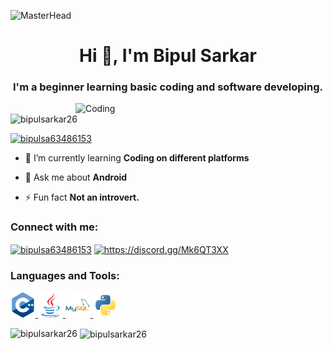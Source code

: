 ![MasterHead](https://art.pixilart.com/dae813cd8dfeede.gif)
<h1 align="center">Hi 👋, I'm Bipul Sarkar</h1>
<h3 align="center">I'm a beginner learning basic coding and software developing.</h3>
<img align="right" alt="Coding" width="400" src="https://i.pinimg.com/originals/e4/26/70/e426702edf874b181aced1e2fa5c6cde.gif">

<p align="left"> <img src="https://komarev.com/ghpvc/?username=bipulsarkar26&label=Profile%20views&color=0e75b6&style=flat" alt="bipulsarkar26" /> </p>

<p align="left"> <a href="https://twitter.com/bipulsa63486153" target="blank"><img src="https://img.shields.io/twitter/follow/bipulsa63486153?logo=twitter&style=for-the-badge" alt="bipulsa63486153" /></a> </p>

- 🌱 I’m currently learning **Coding on different platforms**

- 💬 Ask me about **Android**

- ⚡ Fun fact **Not an introvert.**

<h3 align="left">Connect with me:</h3>
<p align="left">
<a href="https://twitter.com/bipulsa63486153" target="blank"><img align="center" src="https://raw.githubusercontent.com/rahuldkjain/github-profile-readme-generator/master/src/images/icons/Social/twitter.svg" alt="bipulsa63486153" height="30" width="40" /></a>
<a href="https://discord.gg/https://discord.gg/Mk6QT3XX" target="blank"><img align="center" src="https://raw.githubusercontent.com/rahuldkjain/github-profile-readme-generator/master/src/images/icons/Social/discord.svg" alt="https://discord.gg/Mk6QT3XX" height="30" width="40" /></a>
</p>

<h3 align="left">Languages and Tools:</h3>
<p align="left"> <a href="https://www.w3schools.com/cpp/" target="_blank" rel="noreferrer"> <img src="https://raw.githubusercontent.com/devicons/devicon/master/icons/cplusplus/cplusplus-original.svg" alt="cplusplus" width="40" height="40"/> </a> <a href="https://www.java.com" target="_blank" rel="noreferrer"> <img src="https://raw.githubusercontent.com/devicons/devicon/master/icons/java/java-original.svg" alt="java" width="40" height="40"/> </a> <a href="https://www.mysql.com/" target="_blank" rel="noreferrer"> <img src="https://raw.githubusercontent.com/devicons/devicon/master/icons/mysql/mysql-original-wordmark.svg" alt="mysql" width="40" height="40"/> </a> <a href="https://www.python.org" target="_blank" rel="noreferrer"> <img src="https://raw.githubusercontent.com/devicons/devicon/master/icons/python/python-original.svg" alt="python" width="40" height="40"/> </a> </p>

<p><img align="left" src="https://github-readme-stats.vercel.app/api/top-langs?username=bipulsarkar26&show_icons=true&locale=en&layout=compact" alt="bipulsarkar26" /></p>

<p>&nbsp;<img align="center" src="https://github-readme-stats.vercel.app/api?username=bipulsarkar26&show_icons=true&locale=en" alt="bipulsarkar26" /></p>
